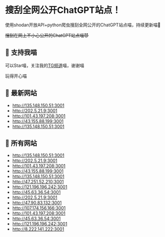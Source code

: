 # 搜刮全网公开ChatGPT站点！

使用shodan开放API+python爬虫搜刮全网公开的ChatGPT站点喵，持续更新喵🥳

~~搜刮在网上不小心公开的ChatGPT站点喵😈~~

## 🚀 支持我喵

可以Star喵，关注我的[TG频道](https://t.me/puddin_share)喵，谢谢喵

玩得开心喵

## 📖 最新网站

- http://135.148.150.51:3001
- http://202.5.21.9:3001
- http://101.43.197.208:3001
- http://43.155.88.199:3001
- http://135.148.150.51:3001


## 📖 所有网站

- http://135.148.150.51:3001
- http://202.5.21.9:3001
- http://101.43.197.208:3001
- http://43.155.88.199:3001
- http://135.148.150.51:3001
- http://47.251.52.210:3001
- http://121.196.196.242:3001
- http://45.63.36.54:3001
- http://202.5.21.9:3001
- http://47.90.83.132:3001
- http://107.174.156.166:3001
- http://101.43.197.208:3001
- http://45.63.36.54:3001
- http://121.196.196.242:3001
- http://8.222.141.222:3001



